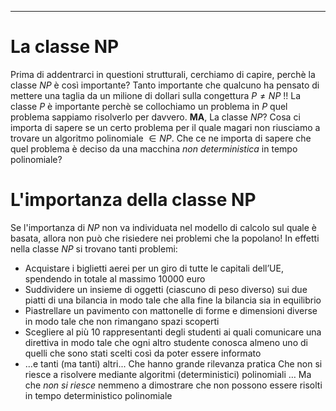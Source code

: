 ******
# La classe NP
Prima di addentrarci in questioni strutturali, cerchiamo di capire, perchè la classe $NP$ è così importante?
Tanto importante che qualcuno ha pensato di mettere una taglia da un milione di dollari sulla congettura $P \neq NP$ !!
La classe $P$ è importante perchè se collochiamo un problema in $P$ quel problema sappiamo risolverlo per davvero.
**MA**, La classe $NP$?
Cosa ci importa di sapere se un certo problema per il quale magari non riusciamo a trovare un algoritmo polinomiale $\in NP$.
Che ce ne importa di sapere che quel problema è deciso da una macchina
*non deterministica* in tempo polinomiale?
# L'importanza della classe NP
Se l'importanza di $NP$ non va individuata nel modello di calcolo sul quale è basata, allora non può che risiedere nei problemi che la popolano!
In effetti nella classe $NP$ si trovano tanti problemi:
- Acquistare i biglietti aerei per un giro di tutte le capitali dell’UE, spendendo in totale al massimo 10000 euro
- Suddividere un insieme di oggetti (ciascuno di peso diverso) sui due piatti di una bilancia in modo tale che alla fine la bilancia sia in equilibrio
- Piastrellare un pavimento con mattonelle di forme e dimensioni diverse in modo tale che non rimangano spazi scoperti
- Scegliere al più 10 rappresentanti degli studenti ai quali comunicare una direttiva in modo tale che ogni altro studente conosca almeno uno di quelli che sono stati scelti così da poter essere informato
- ...e tanti (ma tanti) altri...
Che hanno grande rilevanza pratica
Che non si riesce a risolvere mediante algoritmi (deterministici) polinomiali …
Ma che _non si riesce_ nemmeno a dimostrare che non possono essere risolti in tempo deterministico polinomiale